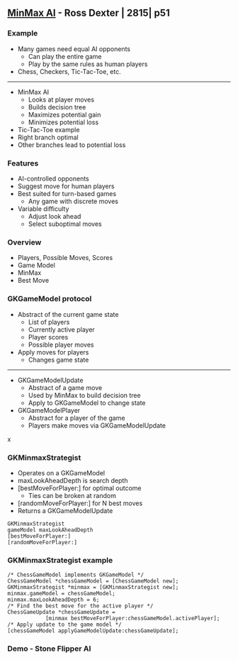 
## [MinMax AI](5-minmax-ai.md) - Ross Dexter | 2815| p51


### Example

* Many games need equal AI opponents
  * Can play the entire game
  * Play by the same rules as human players
* Chess, Checkers, Tic-Tac-Toe, etc.

---

* MinMax AI
  * Looks at player moves
  * Builds decision tree
  * Maximizes potential gain
  *  Minimizes potential loss
* Tic-Tac-Toe example
 * Right branch optimal
 * Other branches lead to potential loss


### Features

* AI-controlled opponents
* Suggest move for human players
* Best suited for turn-based games
  * Any game with discrete moves
* Variable difficulty
  * Adjust look ahead
  * Select suboptimal moves

### Overview

* Players, Possible Moves, Scores
* Game Model
* MinMax
* Best Move

### GKGameModel protocol

* Abstract of the current game state
  * List of players
  * Currently active player
  * Player scores
  * Possible player moves
* Apply moves for players
  * Changes game state

---

* GKGameModelUpdate
  * Abstract of a game move
  * Used by MinMax to build decision tree
  * Apply to GKGameModel to change state
* GKGameModelPlayer
  * Abstract for a player of the game
  * Players make moves via GKGameModelUpdate

x


### GKMinmaxStrategist

* Operates on a GKGameModel
* maxLookAheadDepth is search depth
* [bestMoveForPlayer:] for optimal outcome
  * Ties can be broken at random
* [randomMoveForPlayer:] for N best moves
* Returns a GKGameModelUpdate

```
GKMinmaxStrategist
gameModel maxLookAheadDepth
[bestMoveForPlayer:]
[randomMoveForPlayer:]
```


### GKMinmaxStrategist example

```
/* ChessGameModel implements GKGameModel */
ChessGameModel *chessGameModel = [ChessGameModel new];
GKMinmaxStrategist *minmax = [GKMinmaxStrategist new];
minmax.gameModel = chessGameModel;
minmax.maxLookAheadDepth = 6;
/* Find the best move for the active player */
ChessGameUpdate *chessGameUpdate =
            [minmax bestMoveForPlayer:chessGameModel.activePlayer];
/* Apply update to the game model */
[chessGameModel applyGameModelUpdate:chessGameUpdate];
```

### Demo -  Stone Flipper AI
